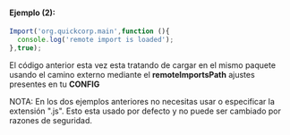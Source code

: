 #### Ejemplo (2):

```javascript
Import('org.quickcorp.main',function (){
  console.log('remote import is loaded');
},true);
```

El código anterior esta vez esta tratando de cargar en el mismo paquete usando el camino externo mediante el **remoteImportsPath** ajustes presentes en tu **CONFIG**

NOTA: En los dos ejemplos anteriores no necesitas usar o especificar la extensión ".js". Esto esta usado por defecto y no puede ser cambiado por razones de seguridad.

